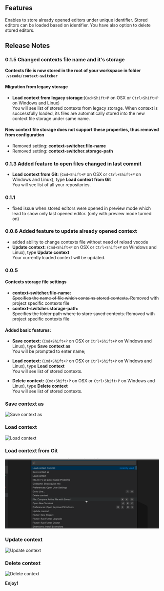 ## Features

Enables to store already opened editors under unique identifier. Stored editors can be loaded based on identifier. You have also option to delete stored editors.

## Release Notes

### 0.1.5 Changed contexts file name and it's storage
   <strong>Contexts file is now stored in the root of your workspace in folder <code>.vscode/context-switcher</code></strong>

   #### Migration from legacy storage
   * <strong>Load context from legacy storage:</strong>(`Cmd+Shift+P` on OSX or `Ctrl+Shift+P` on Windows and Linux) <br>You will see list of stored contexts from legacy storage. When context is successfully loaded, its files are automatically stored into the new context file storage under same name.

   #### New context file storage does not support these properties, thus removed from configuration
   *  Removed setting: <strong>context-switcher.file-name</strong>
   *  Removed setting: <strong>context-switcher.storage-path</strong>
   

### 0.1.3 Added feature to open files changed in last commit
   * <strong>Load context from Git:</strong> (`Cmd+Shift+P` on OSX or `Ctrl+Shift+P` on Windows and Linux), type <strong>Load context from Git</strong><br>You will see list of all your repositories.

### 0.1.1
   * fixed issue when stored editors were opened in preview mode which lead to show only last opened editor. (only with preview mode turned on)

### 0.0.6 Added feature to update already opened context
   * added ability to change contexts file without need of reload vscode
   * <strong>Update context:</strong> (`Cmd+Shift+P` on OSX or `Ctrl+Shift+P` on Windows and Linux), type <strong>Update context</strong><br>Your currently loaded context will be updated.

### 0.0.5

#### Contexts storage file settings
   *  <strong>context-switcher.file-name:</strong> <br><s> Specifies the name of file which contains stored contexts. </s> Removed with project specific contexts file
   *  <strong>context-switcher.storage-path:</strong> <br><s> Specifies the folder path where to store saved contexts. </s> Removed with project specific contexts file

#### Added basic features:
   * <strong>Save context:</strong> (`Cmd+Shift+P` on OSX or `Ctrl+Shift+P` on Windows and Linux), type <strong>Save context as</strong><br>You will be prompted to enter name;

   * <strong>Load context:</strong> (`Cmd+Shift+P` on OSX or `Ctrl+Shift+P` on Windows and Linux), type <strong>Load context</strong><br>You will see list of stored contexts.
   
   * <strong>Delete context:</strong> (`Cmd+Shift+P` on OSX or `Ctrl+Shift+P` on Windows and Linux), type <strong>Delete context</strong><br>You will see list of stored contexts.

### Save context as
![Save context as](images/saveAs.gif)

### Load context
![Load context](images/load.gif)

### Load context from Git
![Load context](images/loadContextFromGit.gif)

### Update context
![Update context](images/update.gif)

### Delete context
![Delete context](images/delete.gif)

**Enjoy!**
